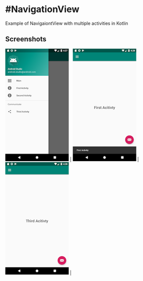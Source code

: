 # #NavigationView

Example of NavigaiontView with multiple activities in Kotlin

## Screenshots
![image](https://github.com/ElyDantas/NavigationView/blob/master/screenshots/Screenshot_1.png)  | 
![image](https://github.com/ElyDantas/NavigationView/blob/master/screenshots/Screenshot_2.png) | 
![image](https://github.com/ElyDantas/NavigationView/blob/master/screenshots/Screenshot_3.png) |

